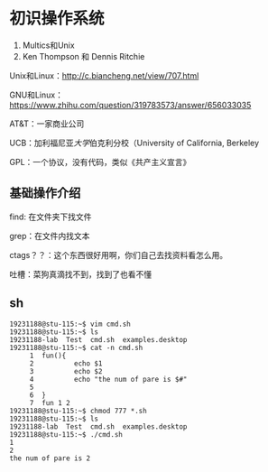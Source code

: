 # 初识操作系统

1. Multics和Unix
2. Ken Thompson 和 Dennis Ritchie

Unix和Linux：http://c.biancheng.net/view/707.html

GNU和Linux：https://www.zhihu.com/question/319783573/answer/656033035

AT&T：一家商业公司

UCB：加利福尼亚*大学*伯克利分校（University of California, Berkeley

GPL：一个协议，没有代码，类似《共产主义宣言》

## 基础操作介绍

find: 在文件夹下找文件

grep：在文件内找文本

ctags？？：这个东西很好用啊，你们自己去找资料看怎么用。

吐槽：菜狗真滴找不到，找到了也看不懂


## sh

```
19231188@stu-115:~$ vim cmd.sh
19231188@stu-115:~$ ls
19231188-lab  Test  cmd.sh  examples.desktop
19231188@stu-115:~$ cat -n cmd.sh
     1  fun(){
     2          echo $1
     3          echo $2
     4          echo "the num of pare is $#"
     5
     6  }
     7  fun 1 2
19231188@stu-115:~$ chmod 777 *.sh
19231188@stu-115:~$ ls
19231188-lab  Test  cmd.sh  examples.desktop
19231188@stu-115:~$ ./cmd.sh
1
2
the num of pare is 2
```
